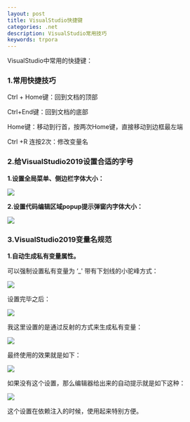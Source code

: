 ```yaml
---
layout: post
title: VisualStudio快捷键
categories: .net
description: VisualStudio常用技巧
keywords: trpora
---
```


VisualStudio中常用的快捷键：

### 1.常用快捷技巧

Ctrl + Home键：回到文档的顶部

Ctrl+End键：回到文档的底部

Home键：移动到行首，按两次Home键，直接移动到边框最左端

Ctrl +R 连按2次：修改变量名



### 2.给VisualStudio2019设置合适的字号

**1.设置全局菜单、侧边栏字体大小：**

<img src="https://cs-cn.top/images/posts/visualStudioSettings714.gif"/>

**2.设置代码编辑区域popup提示弹窗内字体大小：**

<img src="https://cs-cn.top/images/posts/editorTootip736.gif"/>



### 3.VisualStudio2019变量名规范

**1.自动生成私有变量属性。**

可以强制设置私有变量为 ‘_' 带有下划线的小驼峰方式：

<img src="https://cs-cn.top/images/posts/UnderScore055.png"/>

设置完毕之后：

<img src="https://cs-cn.top/images/posts/underscore_15.png"/>

我这里设置的是通过反射的方式来生成私有变量：

<img src="https://cs-cn.top/images/posts/underscore_reflector845.png"/>

最终使用的效果就是如下：

<img src="https://cs-cn.top/images/posts/reflector_creator32.gif"/>

如果没有这个设置，那么编辑器给出来的自动提示就是如下这种：

<img src="https://cs-cn.top/images/posts/private_properties526.png"/>

这个设置在依赖注入的时候，使用起来特别方便。

